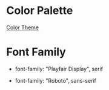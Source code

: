 
# Color Palette

[Color Theme](https://colorhunt.co/palette/11423287a922fcdc2af7f6bb)

# Font Family

- font-family: "Playfair Display", serif

- font-family: "Roboto", sans-serif